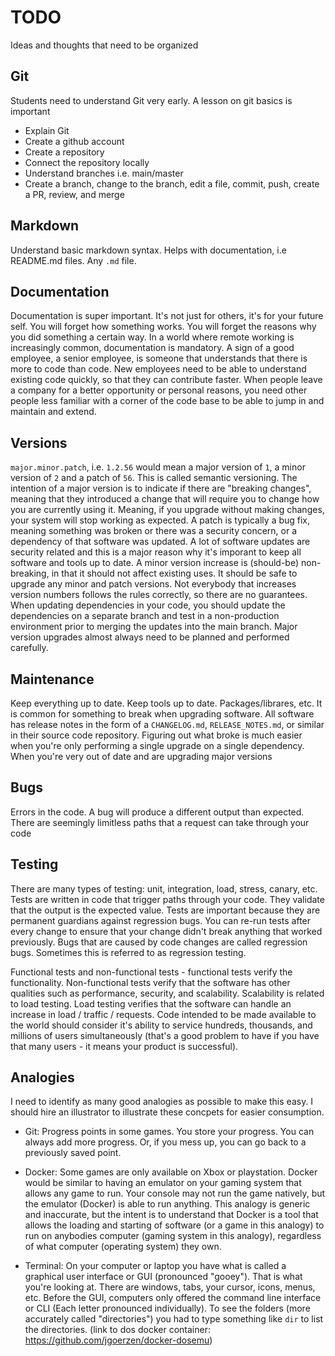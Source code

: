 # TODO

Ideas and thoughts that need to be organized

## Git

Students need to understand Git very early. A lesson on git basics is important

- Explain Git
- Create a github account
- Create a repository
- Connect the repository locally
- Understand branches i.e. main/master
- Create a branch, change to the branch, edit a file, commit, push, create a PR, review, and merge

## Markdown

Understand basic markdown syntax. Helps with documentation, i.e README.md files. Any `.md` file.

## Documentation

Documentation is super important. It's not just for others, it's for your future self. You will forget how something works. You will forget the reasons why you did something a certain way. In a world where remote working is increasingly common, documentation is mandatory. A sign of a good employee, a senior employee, is someone that understands that there is more to code than code. New employees need to be able to understand existing code quickly, so that they can contribute faster. When people leave a company for a better opportunity or personal reasons, you need other people less familiar with a corner of the code base to be able to jump in and maintain and extend.

## Versions

`major.minor.patch`, i.e. `1.2.56` would mean a major version of `1`, a minor version of `2` and a patch of `56`. This is called semantic versioning. The intention of a major version is to indicate if there are "breaking changes", meaning that they introduced a change that will require you to change how you are currently using it. Meaning, if you upgrade without making changes, your system will stop working as expected. A patch is typically a bug fix, meaning something was broken or there was a security concern, or a dependency of that software was updated. A lot of software updates are security related and this is a major reason why it's imporant to keep all software and tools up to date. A minor version increase is (should-be) non-breaking, in that it should not affect existing uses. It should be safe to upgrade any minor and patch versions. Not everybody that increases version numbers follows the rules correctly, so there are no guarantees. When updating dependencies in your code, you should update the dependencies on a separate branch and test in a non-production environment prior to merging the updates into the main branch. Major version upgrades almost always need to be planned and performed carefully.

## Maintenance

Keep everything up to date. Keep tools up to date. Packages/librares, etc. It is common for something to break when upgrading software. All software has release notes in the form of a `CHANGELOG.md`, `RELEASE_NOTES.md`, or similar in their source code repository. Figuring out what broke is much easier when you're only performing a single upgrade on a single dependency. When you're very out of date and are upgrading major versions

## Bugs

Errors in the code. A bug will produce a different output than expected. There are seemingly limitless paths that a request can take through your code

## Testing

There are many types of testing: unit, integration, load, stress, canary, etc. Tests are written in code that trigger paths through your code. They validate that the output is the expected value. Tests are important because they are permanent guardians against regression bugs. You can re-run tests after every change to ensure that your change didn't break anything that worked previously. Bugs that are caused by code changes are called regression bugs. Sometimes this is referred to as regression testing. 

Functional tests and non-functional tests - functional tests verify the functionality. Non-functional tests verify that the software has other qualities such as performance, security, and scalability. Scalability is related to load testing. Load testing verifies that the software can handle an increase in load / traffic / requests. Code intended to be made available to the world should consider it's ability to service hundreds, thousands, and millions of users simultaneously (that's a good problem to have if you have that many users - it means your product is successful).

## Analogies

I need to identify as many good analogies as possible to make this easy. I should hire an illustrator to illustrate these concpets for easier consumption.

- Git: Progress points in some games. You store your progress. You can always add more progress. Or, if you mess up, you can go back to a previously saved point. 

- Docker: Some games are only available on Xbox or playstation. Docker would be similar to having an emulator on your gaming system that allows any game to run. Your console may not run the game natively, but the emulator (Docker) is able to run anything. This analogy is generic and inaccurate, but the intent is to understand that Docker is a tool that allows the loading and starting of software (or a game in this analogy) to run on anybodies computer (gaming system in this analogy), regardless of what computer (operating system) they own.

- Terminal: On your computer or laptop you have what is called a graphical user interface or GUI (pronounced "gooey"). That is what you're looking at. There are windows, tabs, your cursor, icons, menus, etc. Before the GUI, computers only offered the command line interface or CLI (Each letter pronounced individually). To see the folders (more accurately called "directories") you had to type something like `dir` to list the directories. (link to dos docker container: https://github.com/jgoerzen/docker-dosemu)